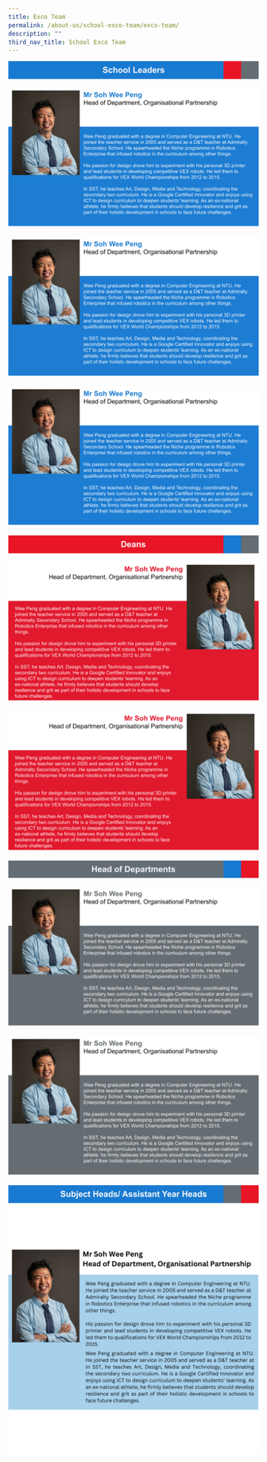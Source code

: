 ```yaml
---
title: Exco Team
permalink: /about-us/school-exco-team/exco-team/
description: ""
third_nav_title: School Exco Team
---
```

![](/images/Header%20-%20School%20Leaders.svg)

![](/images/SWP%20Profile.svg)

![](/images/SWP%20Profile.svg)

![](/images/SWP%20Profile.svg)

![](/images/Header%20-%20Deans.svg)

![](/images/(R)%20SWP%20Profile.svg)

![](/images/(R)%20SWP%20Profile.svg)

![](/images/Header%20-%20HODs.svg)

![](/images/SWP%20Profile%20(1).svg)

![](/images/SWP%20Profile%20(1).svg)

![](/images/Header%20-%20SH_AH.svg)
![](/images/SWP%20Profile%20(4).png)